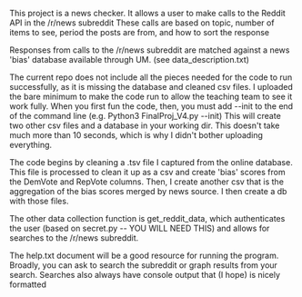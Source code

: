 This project is a news checker. It allows a user to make calls to the Reddit API in the /r/news subreddit 
These calls are based on topic, number of items to see, period the posts are from, and how to sort the response

Responses from calls to the /r/news subreddit are matched against a news 'bias' database available through UM. 
(see data_description.txt)

The current repo does not include all the pieces needed for the code to run successfully, as it is missing the database 
and cleaned csv files. I uploaded the bare minimum to make the code run to allow the teaching team to see it work fully.
When you first fun the code, then, you must add --init to the end of the command line (e.g. Python3 FinalProj_V4.py --init)
This will create two other csv files and a database in your working dir. This doesn't take much more than 10 seconds, 
which is why I didn't bother uploading everything. 

The code begins by cleaning a .tsv file I captured from the online database. This file is processed to clean it up as a csv and
create 'bias' scores from the DemVote and RepVote columns. Then, I create another csv that is the aggregation of the bias 
scores merged by news source. I then create a db with those files.

The other data collection function is get_reddit_data, which authenticates the user (based on secret.py -- YOU WILL NEED THIS)
and allows for searches to the /r/news subreddit. 

The help.txt document will be a good resource for running the program. Broadly, you can ask to search the subreddit or graph 
results from your search. Searches also always have console output that (I hope) is nicely formatted

